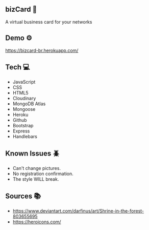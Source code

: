 ## bizCard :office:

A virtual business card for your networks

## Demo :gear:

https://bizcard-br.herokuapp.com/

## Tech :computer:

- JavaScript
- CSS
- HTML5
- Cloudinary
- MongoDB Atlas
- Mongoose
- Heroku
- Github
- Bootstrap
- Express
- Handlebars

## Known Issues :beetle:

- Can't change pictures.
- No registration confirmation.
- The style WILL break.

## Sources :books:

- https://www.deviantart.com/darfinus/art/Shrine-in-the-forest-803655695
- https://heroicons.com/
